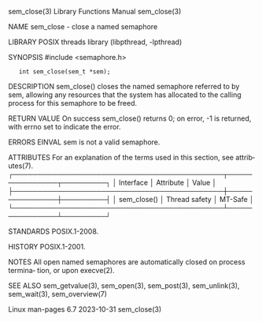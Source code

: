 sem_close(3)               Library Functions Manual               sem_close(3)

NAME
       sem_close - close a named semaphore

LIBRARY
       POSIX threads library (libpthread, -lpthread)

SYNOPSIS
       #include <semaphore.h>

       int sem_close(sem_t *sem);

DESCRIPTION
       sem_close() closes the named semaphore referred to by sem, allowing any
       resources that the system has allocated to the calling process for this
       semaphore to be freed.

RETURN VALUE
       On  success sem_close() returns 0; on error, -1 is returned, with errno
       set to indicate the error.

ERRORS
       EINVAL sem is not a valid semaphore.

ATTRIBUTES
       For an explanation of the terms  used  in  this  section,  see  attrib‐
       utes(7).
       ┌───────────────────────────────────────────┬───────────────┬─────────┐
       │ Interface                                 │ Attribute     │ Value   │
       ├───────────────────────────────────────────┼───────────────┼─────────┤
       │ sem_close()                               │ Thread safety │ MT-Safe │
       └───────────────────────────────────────────┴───────────────┴─────────┘

STANDARDS
       POSIX.1-2008.

HISTORY
       POSIX.1-2001.

NOTES
       All  open named semaphores are automatically closed on process termina‐
       tion, or upon execve(2).

SEE ALSO
       sem_getvalue(3), sem_open(3), sem_post(3), sem_unlink(3),  sem_wait(3),
       sem_overview(7)

Linux man-pages 6.7               2023-10-31                      sem_close(3)
